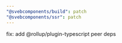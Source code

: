 ```yaml
---
"@svebcomponents/build": patch
"@svebcomponents/ssr": patch
---
```


fix: add @rollup/plugin-typescript peer deps
